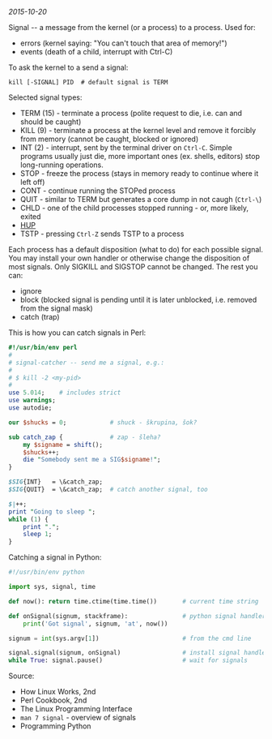 *2015-10-20*

Signal -- a message from the kernel (or a process) to a process. Used for:

* errors (kernel saying: "You can't touch that area of memory!")
* events (death of a child, interrupt with Ctrl-C)

To ask the kernel to a send a signal:

``` shell
kill [-SIGNAL] PID  # default signal is TERM
```

Selected signal types:

* TERM (15) - terminate a process (polite request to die, i.e. can and should be caught)
* KILL (9) - terminate a process at the kernel level and remove it forcibly from memory (cannot be caught, blocked or ignored)
* INT (2) - interrupt, sent by the terminal driver on `Ctrl-C`. Simple programs usually just die, more important ones (ex. shells, editors) stop long-running operations.
* STOP - freeze the process (stays in memory ready to continue where it left
    off)
* CONT - continue running the STOPed process
* QUIT - similar to TERM but generates a core dump in not caugh (`Ctrl-\`)
* CHLD - one of the child processes stopped running - or, more likely, exited
* [HUP](http://world.std.com/~swmcd/steven/tech/daemon.html)
* TSTP - pressing `Ctrl-Z` sends TSTP to a process

Each process has a default disposition (what to do) for each possible signal. You may install your own handler or otherwise change the disposition of most signals. Only SIGKILL and SIGSTOP cannot be changed. The rest you can:

* ignore
* block (blocked signal is pending until it is later unblocked, i.e. removed from the signal mask)
* catch (trap)

This is how you can catch signals in Perl:

``` perl
#!/usr/bin/env perl
#
# signal-catcher -- send me a signal, e.g.:
#
# $ kill -2 <my-pid>
#
use 5.014;    # includes strict
use warnings;
use autodie;

our $shucks = 0;            # shuck - škrupina, šok?

sub catch_zap {             # zap - šleha?
    my $signame = shift();
    $shucks++;
    die "Somebody sent me a SIG$signame!";
}

$SIG{INT}   = \&catch_zap;
$SIG{QUIT}  = \&catch_zap;  # catch another signal, too

$|++;
print "Going to sleep ";
while (1) {
    print ".";
    sleep 1;
}
```

Catching a signal in Python:

``` python
#!/usr/bin/env python

import sys, signal, time

def now(): return time.ctime(time.time())       # current time string

def onSignal(signum, stackframe):               # python signal handler
    print('Got signal', signum, 'at', now())

signum = int(sys.argv[1])                       # from the cmd line

signal.signal(signum, onSignal)                 # install signal handler
while True: signal.pause()                      # wait for signals
```

Source:

* How Linux Works, 2nd
* Perl Cookbook, 2nd
* The Linux Programming Interface
* `man 7 signal` - overview of signals
* Programming Python
